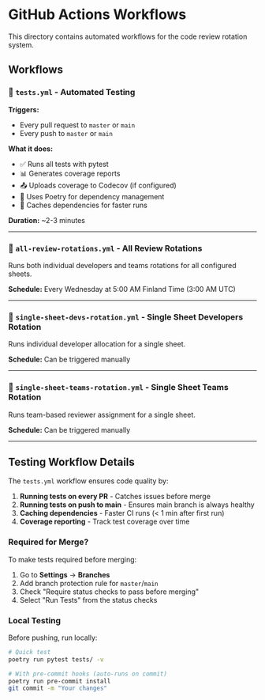 # GitHub Actions Workflows

This directory contains automated workflows for the code review rotation system.

## Workflows

### 🧪 `tests.yml` - Automated Testing
**Triggers:**
- Every pull request to `master` or `main`
- Every push to `master` or `main`

**What it does:**
- ✅ Runs all tests with pytest
- 📊 Generates coverage reports
- 📤 Uploads coverage to Codecov (if configured)
- 🚀 Uses Poetry for dependency management
- 💾 Caches dependencies for faster runs

**Duration:** ~2-3 minutes

---

### 🔄 `all-review-rotations.yml` - All Review Rotations
Runs both individual developers and teams rotations for all configured sheets.

**Schedule:** Every Wednesday at 5:00 AM Finland Time (3:00 AM UTC)

---

### 👤 `single-sheet-devs-rotation.yml` - Single Sheet Developers Rotation
Runs individual developer allocation for a single sheet.

**Schedule:** Can be triggered manually

---

### 👥 `single-sheet-teams-rotation.yml` - Single Sheet Teams Rotation
Runs team-based reviewer assignment for a single sheet.

**Schedule:** Can be triggered manually

---

## Testing Workflow Details

The `tests.yml` workflow ensures code quality by:

1. **Running tests on every PR** - Catches issues before merge
2. **Running tests on push to main** - Ensures main branch is always healthy
3. **Caching dependencies** - Faster CI runs (< 1 min after first run)
4. **Coverage reporting** - Track test coverage over time

### Required for Merge?

To make tests required before merging:
1. Go to **Settings** → **Branches**
2. Add branch protection rule for `master`/`main`
3. Check "Require status checks to pass before merging"
4. Select "Run Tests" from the status checks

### Local Testing

Before pushing, run locally:
```bash
# Quick test
poetry run pytest tests/ -v

# With pre-commit hooks (auto-runs on commit)
poetry run pre-commit install
git commit -m "Your changes"
```

